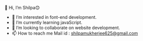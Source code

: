   👋 Hi, I’m Shilpa😊
- 👀 I’m interested in font-end development.
- 🌱 I’m currently learning javaScript.
- 💞️ I’m looking to collaborate on website development.
- 📫 How to reach me Mail id : shilpamukherjee625@gmail.com

<!---
Shilpa224/Shilpa224 is a ✨ special ✨ repository because its `README.md` (this file) appears on your GitHub profile.
You can click the Preview link to take a look at your changes.
--->
